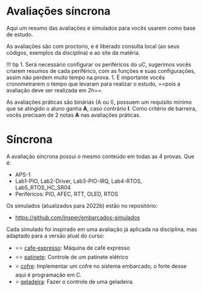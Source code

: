 # Avaliações síncrona

Aqui um resumo das avaliações e simulados para vocês usarem
como base de estudo.

As avaliações são com proctorio, e é liberado consulta 
local (ao seus códigos, exemplos da disciplina) e ao 
site da matéria. 

!!! tip
    1. Será necessário configurar os periféricos do uC, sugerimos vocês criarem resumos de cada periférico, com as funções e suas configurações, assim não perdem muito tempo na prova.
    1. É importante vocês cronometrarem o tempo que levaram para realizar o estudo, ==pois a avaliação deve ser realizada em 2h==. 
 
As avaliações práticas são binárias (A ou I), possuem um requisito mínimo que se atingido o aluno ganha **A**, caso contrário **I**. Como critério de barreira, vocês precisam de 2 notas **A** nas avaliações práticas.
 
# Síncrona

A avaliação síncrona possui o mesmo conteúdo em todas as 4 provas. Que é:

- APS-1
- Lab1-PIO, Lab2-Driver, Lab3-PIO-IRQ, Lab4-RTOS, Lab5_RTOS_HC_SR04
- Periféricos: PIO, AFEC, RTT, OLED, RTOS

Os simulados (atualizados para 2022b) estão no repositório:

- https://github.com/Insper/embarcados-simulados

Cada simulado foi inspirado em uma avaliação já aplicada na disciplina, mas adaptado para a versão atual do curso:

- ⭐⭐  [cafe-expresso](https://github.com/Insper/embarcados-simulados/tree/main/cafe-expresso): Máquina de café expresso
- ⭐⭐ [patinete](https://github.com/Insper/embarcados-simulados/tree/main/patinete): Controle de um patinete elétrico
- ⭐ [cofre](https://github.com/Insper/embarcados-simulados/tree/main/cofre): Implementar um cofre no sistema embarcado, o forte desse aqui é programação em C.
- ⭐ [geladeira](https://github.com/Insper/embarcados-simulados/tree/main/geladeira): Fazer o controle de uma geladeira.

<!--

## Outros anos

### AV2/ AV3/ AV4 ...

Todas as avaliações agora possuem o mesmo conteúdo:

- APS-1, APS-2, Projeto
- Todos os Labs
- RTOS 

Treinos:

- ⭐ [21a - Treino](https://github.com/insper-classroom/21a-emb-av2-simulado) : Cafeteira com maquininha (LCD)

Avaliações anteriores:

- ⭐ [21b - AV2](https://github.com/insper-classroom/21b-emb-av2) : Cafeteira expresso
- [21b - AV3](https://github.com/insper-classroom/21b-emb-av3) : Rádio carro (LCD)
- [21a - AV2](https://github.com/insper-classroom/21a-emb-av2) : Data logger (LCD)
- ⭐ [21a - AV3](https://github.com/insper-classroom/21a-emb-av3) : Controle de um patinete elétrico (OLED)
- [21a - AV4](https://github.com/insper-classroom/21a-emb-sub) : Controle de uma geladeira (OLED)

Antes não usávamos o LVGL para a parte gráfica do LCD, se forem fazer vão precisar adaptar algumas coisas:

- [20a - AV2](https://github.com/insper-classroom/20a-emb-av2) : RTOS Puro
- [20a - AV3](https://github.com/insper-classroom/20a-emb-av3) : Data logger
- [20a - Simulado](https://github.com/insper-classroom/20a-emb-av2-simulado): Osciloscópio 

### AV1

Conteúdo: 

- APS-1
- Lab1-PIO, Lab2-Driver, Lab3-PIO-IRQ, Lab4-TC-RTT-RTC, Lab5-HC-SR04

Sugerimos realizarem o estudo a seguir antes de iniciarem os simulados:

- [Estudo pré simulados](https://github.com/Insper/AV1-Embarcados-Simulado)

A seguir uma lista de simulados e avaliações dos outros semestres,
serve como base para vocês estudarem. 

- :star: [22a - AV1](https://github.com/insper-classroom/22a-emb-av1): Microondas (OLED)
- [21b - AV1](https://insper.github.io/ComputacaoEmbarcada/navigation/Avaliacoes_e_Simulados/21b-av1/): Roda fônica (OLED)
- [21a - AV1](https://github.com/insper-classroom/21a-emb-av1): Cofre (OLED)
- [20a - AV1](https://github.com/Insper/2020a-AV1-Embarcados): Cronometro fogão (OLED)
-->
